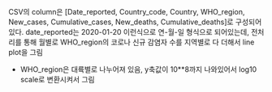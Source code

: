 CSV의 column은 [Date_reported, Country_code, Country, WHO_region, New_cases, Cumulative_cases, New_deaths, Cumulative_deaths]로 구성되어 있다.
 date_reported는 2020-01-20 이런식으로 연-월-일 형식으로 되어있는데, 전처리를 통해 월별로 WHO_region의 코로나 신규 감염자 수를 지역별로 다 더해서 line plot을 그림
* WHO_region은 대륙별로 나누어져 있음, y축값이 10**8까지 나와있어서 log10 scale로 변환시켜서 그림
